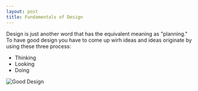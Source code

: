 ```yaml
---
layout: post
title: Fundamentals of Design
---
```


Design is just another word that has the equivalent meaning as "planning." To have good design you have to come up wirh ideas and ideas originate by using these three process:
* Thinking
* Looking
* Doing


![Good Design](http://heyhush.com/wp-content/uploads/2014/03/Good-Design.jpg)
